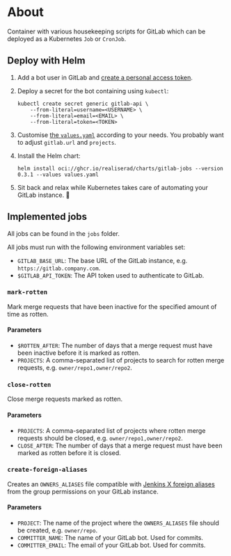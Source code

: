 # About

Container with various housekeeping scripts for GitLab which can be deployed
as a Kubernetes `Job` or `CronJob`.

## Deploy with Helm

1.
    Add a bot user in GitLab and [create a personal access token](https://docs.gitlab.com/ee/user/profile/personal_access_tokens.html#create-a-personal-access-token).

2.
    Deploy a secret for the bot containing using `kubectl`:

    ```shell
    kubectl create secret generic gitlab-api \
        --from-literal=username=<USERNAME> \
        --from-literal=email=<EMAIL> \
        --from-literal=token=<TOKEN>
    ```

3.
    Customise [the `values.yaml`](https://github.com/Realiserad/gitlab-jobs/blob/main/chart/values.yaml)
    according to your needs. You probably want to adjust `gitlab.url` and `projects`.

4.
    Install the Helm chart:

    ```shell
    helm install oci://ghcr.io/realiserad/charts/gitlab-jobs --version 0.3.1 --values values.yaml
    ```

5.
    Sit back and relax while Kubernetes takes care of automating your GitLab instance. 🍷

## Implemented jobs

All jobs can be found in the `jobs` folder.

All jobs must run with the following environment variables set:

- `GITLAB_BASE_URL`: The base URL of the GitLab instance, e.g. `https://gitlab.company.com`.
- `$GITLAB_API_TOKEN`: The API token used to authenticate to GitLab.

### `mark-rotten`

Mark merge requests that have been inactive for the specified amount of time
as rotten.

#### Parameters

- `$ROTTEN_AFTER`: The number of days that a merge request must have been
inactive before it is marked as rotten.
- `PROJECTS`: A comma-separated list of projects to search for rotten merge
requests, e.g. `owner/repo1,owner/repo2`.

### `close-rotten`

Close merge requests marked as rotten.

#### Parameters

- `PROJECTS`: A comma-separated list of projects where rotten merge requests
should be closed, e.g. `owner/repo1,owner/repo2`.
- `CLOSE_AFTER`: The number of days that a merge request must have been marked
as rotten before it is closed.

### `create-foreign-aliases`

Creates an `OWNERS_ALIASES` file compatible with
[Jenkins X foreign aliases](https://jenkins-x.io/blog/2023/02/09/foreign-aliases/)
from the group permissions on your GitLab instance.

#### Parameters

- `PROJECT`: The name of the project where the `OWNERS_ALIASES` file should be
  created, e.g. `owner/repo`.
- `COMMITTER_NAME`: The name of your GitLab bot. Used for commits.
- `COMMITTER_EMAIL`: The email of your GitLab bot. Used for commits.
